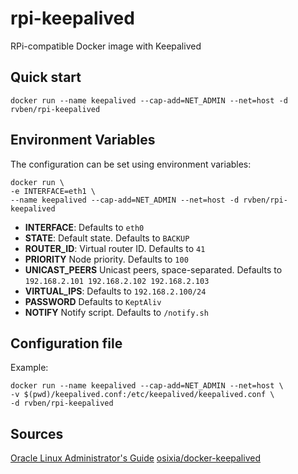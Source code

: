 # rpi-keepalived
RPi-compatible Docker image with Keepalived

## Quick start
    docker run --name keepalived --cap-add=NET_ADMIN --net=host -d rvben/rpi-keepalived

## Environment Variables

The configuration can be set using environment variables:

    docker run \
    -e INTERFACE=eth1 \
    --name keepalived --cap-add=NET_ADMIN --net=host -d rvben/rpi-keepalived

- **INTERFACE**: Defaults to `eth0`
- **STATE**: Default state. Defaults to `BACKUP`
- **ROUTER_ID**: Virtual router ID. Defaults to `41`
- **PRIORITY** Node priority. Defaults to `100`
- **UNICAST_PEERS** Unicast peers, space-separated. Defaults to `192.168.2.101 192.168.2.102 192.168.2.103`
- **VIRTUAL_IPS**: Defaults to `192.168.2.100/24`
- **PASSWORD** Defaults to `KeptAliv`
- **NOTIFY** Notify script. Defaults to `/notify.sh`

## Configuration file
Example:

    docker run --name keepalived --cap-add=NET_ADMIN --net=host \
    -v $(pwd)/keepalived.conf:/etc/keepalived/keepalived.conf \
    -d rvben/rpi-keepalived

## Sources
[Oracle Linux Administrator's Guide](https://docs.oracle.com/cd/E37670_01/E41138/html/ol6-loadbal.html)
[osixia/docker-keepalived](https://github.com/osixia/docker-keepalived)
